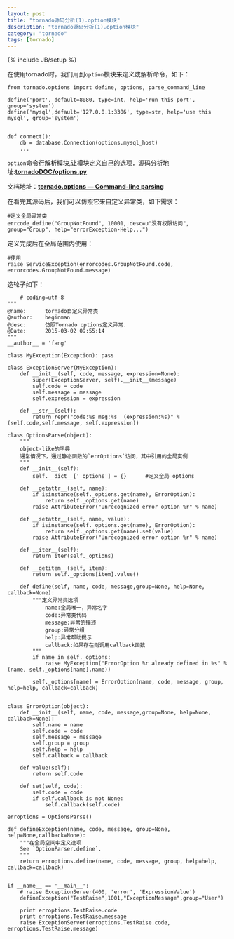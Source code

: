```yaml
---
layout: post
title: "tornado源码分析(1).option模块"
description: "tornado源码分析(1).option模块"
category: "tornado"
tags: [tornado]
---
```

{% include JB/setup %}

<p>在使用tornado时，我们用到<code>option</code>模块来定义或解析命令，如下：</p>

<pre><code>from tornado.options import define, options, parse_command_line

define('port', default=8080, type=int, help='run this port', group='system')
define('mysql',default='127.0.0.1:3306', type=str, help='use this mysql', group='system')


def connect():
    db = database.Connection(options.mysql_host)
    ...
</code></pre>

<p><code>option</code>命令行解析模块,让模块定义自己的选项，源码分析地址:<a href="https://github.com/BeginMan/tornadoDOC/blob/master/options.py"><strong>tornadoDOC/options.py</strong></a></p>

<!--more-->

<p>文档地址：<a href="http://www.tornadoweb.org/en/stable/options.html"><strong>tornado.options — Command-line parsing</strong></a></p>

<p>在看完其源码后，我们可以仿照它来自定义异常类，如下需求：</p>

<pre><code>#定义全局异常类
errcode_define("GroupNotFound", 10001, desc=u"没有权限访问", group="Group", help="errorException-Help...")
</code></pre>

<p>定义完成后在全局范围内使用：</p>

<pre><code>#使用
raise ServiceException(errorcodes.GroupNotFound.code, errorcodes.GroupNotFound.message)
</code></pre>

<p>造轮子如下：</p>

<pre><code>    # coding=utf-8
"""
@name:      tornado自定义异常类
@author:    beginman
@desc:      仿照Tornado options定义异常.
@Date:      2015-03-02 09:55:14
"""
__author__ = 'fang'

class MyException(Exception): pass

class ExceptionServer(MyException):
    def __init__(self, code, message, expression=None):
        super(ExceptionServer, self).__init__(message)
        self.code = code
        self.message = message
        self.expression = expression

    def __str__(self):
        return repr("code:%s msg:%s  (expression:%s)" % (self.code,self.message, self.expression))

class OptionsParse(object):
    """
    object-like的字典
    通常情况下，通过静态函数的`errOptions`访问，其中引用的全局实例
    """
    def __init__(self):
        self.__dict__['_options'] = {}      #定义全局_options

    def __getattr__(self, name):
        if isinstance(self._options.get(name), ErrorOption):
            return self._options.get(name)
        raise AttributeError("Unrecognized error option %r" % name)

    def __setattr__(self, name, value):
        if isinstance(self._options.get(name), ErrorOption):
            return self._options.get(name).set(value)
        raise AttributeError("Unrecognized error option %r" % name)

    def __iter__(self):
        return iter(self._options)

    def __getitem__(self, item):
        return self._options[item].value()

    def define(self, name, code, message,group=None, help=None, callback=None):
        """定义异常类选项
            name:全局唯一，异常名字
            code:异常类代码
            message:异常的描述
            group:异常分组
            help:异常帮助提示
            callback:如果存在则调用callback函数
        """
        if name in self._options:
            raise MyException("ErrorOption %r already defined in %s" % (name, self._options[name].name))

        self._options[name] = ErrorOption(name, code, message, group, help=help, callback=callback)


class ErrorOption(object):
    def __init__(self, name, code, message,group=None, help=None, callback=None):
        self.name = name
        self.code = code
        self.message = message
        self.group = group
        self.help = help
        self.callback = callback

    def value(self):
        return self.code

    def set(self, code):
        self.code = code
        if self.callback is not None:
            self.callback(self.code)

erroptions = OptionsParse()

def defineException(name, code, message, group=None, help=None,callback=None):
    """在全局空间中定义选项
    See `OptionParser.define`.
    """
    return erroptions.define(name, code, message, group, help=help, callback=callback)


if __name__ == '__main__':
    # raise ExceptionServer(400, 'error', 'ExpressionValue')
    defineException("TestRaise",1001,"ExceptionMessage",group="User")

    print erroptions.TestRaise.code
    print erroptions.TestRaise.message
    raise ExceptionServer(erroptions.TestRaise.code, erroptions.TestRaise.message)
</code></pre>
